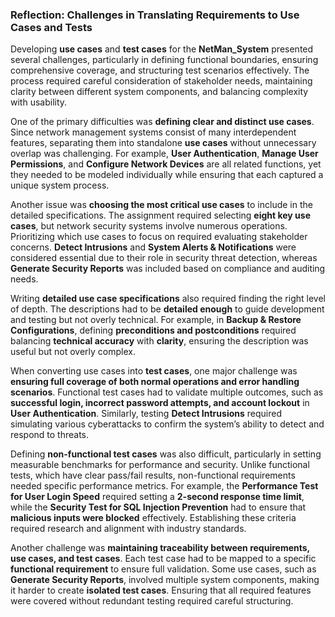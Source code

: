 ### **Reflection: Challenges in Translating Requirements to Use Cases and Tests**  

Developing **use cases** and **test cases** for the **NetMan_System** presented several challenges, particularly in defining functional boundaries, ensuring comprehensive coverage, and structuring test scenarios effectively. The process required careful consideration of stakeholder needs, maintaining clarity between different system components, and balancing complexity with usability.  

One of the primary difficulties was **defining clear and distinct use cases**. Since network management systems consist of many interdependent features, separating them into standalone **use cases** without unnecessary overlap was challenging. For example, **User Authentication**, **Manage User Permissions**, and **Configure Network Devices** are all related functions, yet they needed to be modeled individually while ensuring that each captured a unique system process.  

Another issue was **choosing the most critical use cases** to include in the detailed specifications. The assignment required selecting **eight key use cases**, but network security systems involve numerous operations. Prioritizing which use cases to focus on required evaluating stakeholder concerns. **Detect Intrusions** and **System Alerts & Notifications** were considered essential due to their role in security threat detection, whereas **Generate Security Reports** was included based on compliance and auditing needs.  

Writing **detailed use case specifications** also required finding the right level of depth. The descriptions had to be **detailed enough** to guide development and testing but not overly technical. For example, in **Backup & Restore Configurations**, defining **preconditions and postconditions** required balancing **technical accuracy** with **clarity**, ensuring the description was useful but not overly complex.  

When converting use cases into **test cases**, one major challenge was **ensuring full coverage of both normal operations and error handling scenarios**. Functional test cases had to validate multiple outcomes, such as **successful login, incorrect password attempts, and account lockout** in **User Authentication**. Similarly, testing **Detect Intrusions** required simulating various cyberattacks to confirm the system’s ability to detect and respond to threats.  

Defining **non-functional test cases** was also difficult, particularly in setting measurable benchmarks for performance and security. Unlike functional tests, which have clear pass/fail results, non-functional requirements needed specific performance metrics. For example, the **Performance Test for User Login Speed** required setting a **2-second response time limit**, while the **Security Test for SQL Injection Prevention** had to ensure that **malicious inputs were blocked** effectively. Establishing these criteria required research and alignment with industry standards.  

Another challenge was **maintaining traceability between requirements, use cases, and test cases**. Each test case had to be mapped to a specific **functional requirement** to ensure full validation. Some use cases, such as **Generate Security Reports**, involved multiple system components, making it harder to create **isolated test cases**. Ensuring that all required features were covered without redundant testing required careful structuring.
